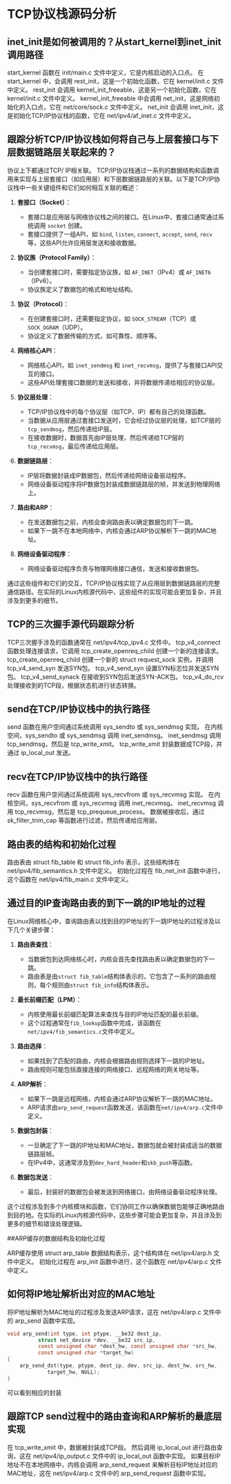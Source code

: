 # TCP协议栈源码分析

## inet_init是如何被调用的？从start_kernel到inet_init调用路径

start_kernel 函数在 init/main.c 文件中定义，它是内核启动的入口点。
在 start_kernel 中，会调用 rest_init，这是一个初始化函数，它在 kernel/init.c 文件中定义。
rest_init 会调用 kernel_init_freeable，这是另一个初始化函数，它在 kernel/init.c 文件中定义。
kernel_init_freeable 中会调用 net_init，这是网络初始化的入口点，它在 net/core/sock.c 文件中定义。
net_init 会调用 inet_init，这是初始化TCP/IP协议栈的函数，它在 net/ipv4/af_inet.c 文件中定义。

## 跟踪分析TCP/IP协议栈如何将自己与上层套接口与下层数据链路层关联起来的？

协议上下都通过TCP/ IP相关联。
 TCP/IP协议栈通过一系列的数据结构和函数调用来实现与上层套接口（如应用层）和下层数据链路层的关联。以下是TCP/IP协议栈中一些关键组件和它们如何相互关联的概述：

1. **套接口（Socket）**：
   - 套接口是应用层与网络协议栈之间的接口。在Linux中，套接口通常通过系统调用 `socket` 创建。
   - 套接口提供了一组API，如 `bind`, `listen`, `connect`, `accept`, `send`, `recv` 等，这些API允许应用层发送和接收数据。

2. **协议族（Protocol Family）**：
   - 当创建套接口时，需要指定协议族，如 `AF_INET`（IPv4）或 `AF_INET6`（IPv6）。
   - 协议族定义了数据包的格式和地址结构。

3. **协议（Protocol）**：
   - 在创建套接口时，还需要指定协议，如 `SOCK_STREAM`（TCP）或 `SOCK_DGRAM`（UDP）。
   - 协议定义了数据传输的方式，如可靠性、顺序等。

4. **网络核心API**：
   - 网络核心API，如 `inet_sendmsg` 和 `inet_recvmsg`，提供了与套接口API交互的接口。
   - 这些API处理套接口数据的发送和接收，并将数据传递给相应的协议层。

5. **协议层处理**：
   - TCP/IP协议栈中的每个协议层（如TCP、IP）都有自己的处理函数。
   - 当数据从应用层通过套接口发送时，它会经过协议层的处理，如TCP层的 `tcp_sendmsg`，然后传递给IP层。
   - 在接收数据时，数据首先由IP层处理，然后传递给TCP层的 `tcp_recvmsg`，最后传递给应用层。

6. **数据链路层**：
   - IP层将数据封装成IP数据包，然后传递给网络设备驱动程序。
   - 网络设备驱动程序将IP数据包封装成数据链路层的帧，并发送到物理网络上。

7. **路由和ARP**：
   - 在发送数据包之前，内核会查询路由表以确定数据包的下一跳。
   - 如果下一跳不在本地网络中，内核会通过ARP协议解析下一跳的MAC地址。

8. **网络设备驱动程序**：
   - 网络设备驱动程序负责与物理网络接口通信，发送和接收数据包。

通过这些组件和它们的交互，TCP/IP协议栈实现了从应用层到数据链路层的完整通信路径。在实际的Linux内核源代码中，这些组件的实现可能会更加复杂，并且涉及到更多的细节。

## TCP的三次握手源代码跟踪分析

TCP三次握手涉及的函数通常在 net/ipv4/tcp_ipv4.c 文件中。
tcp_v4_connect 函数处理连接请求，它调用 tcp_create_openreq_child 创建一个新的连接请求。
tcp_create_openreq_child 创建一个新的 struct request_sock 实例，并调用 tcp_v4_send_syn 发送SYN包。
tcp_v4_send_syn 设置SYN标志位并发送SYN包。
tcp_v4_send_synack 在接收到SYN包后发送SYN-ACK包。
tcp_v4_do_rcv 处理接收到的TCP段，根据状态机进行状态转换。
## send在TCP/IP协议栈中的执行路径

send 函数在用户空间通过系统调用 sys_sendto 或 sys_sendmsg 实现。
在内核空间，sys_sendto 或 sys_sendmsg 调用 inet_sendmsg。
inet_sendmsg 调用 tcp_sendmsg，然后是 tcp_write_xmit。
tcp_write_xmit 封装数据成TCP段，并通过 ip_local_out 发送。
## recv在TCP/IP协议栈中的执行路径

recv 函数在用户空间通过系统调用 sys_recvfrom 或 sys_recvmsg 实现。
在内核空间，sys_recvfrom 或 sys_recvmsg 调用 inet_recvmsg。
inet_recvmsg 调用 tcp_recvmsg，然后是 tcp_prequeue_process。
数据被接收后，通过 sk_filter_trim_cap 等函数进行过滤，然后传递给应用层。

## 路由表的结构和初始化过程

路由表由 struct fib_table 和 struct fib_info 表示，这些结构体在 net/ipv4/fib_semantics.h 文件中定义。
初始化过程在 fib_net_init 函数中进行，这个函数在 net/ipv4/fib_main.c 文件中定义。

## 通过目的IP查询路由表的到下一跳的IP地址的过程
 在Linux网络核心中，查询路由表以找到目的IP地址的下一跳IP地址的过程涉及以下几个关键步骤：

1. **路由表查找**：
   - 当数据包到达网络核心时，内核会首先查找路由表以确定数据包的下一跳。
   - 路由表是由`struct fib_table`结构体表示的，它包含了一系列的路由规则，每个规则由`struct fib_info`结构体表示。

2. **最长前缀匹配（LPM）**：
   - 内核使用最长前缀匹配算法来查找与目的IP地址匹配的最长前缀。
   - 这个过程通常在`fib_lookup`函数中完成，该函数在`net/ipv4/fib_semantics.c`文件中定义。

3. **路由选择**：
   - 如果找到了匹配的路由，内核会根据路由规则选择下一跳的IP地址。
   - 路由规则可能包括直接连接的网络接口、远程网络的网关地址等。

4. **ARP解析**：
   - 如果下一跳是远程网络，内核会通过ARP协议解析下一跳的MAC地址。
   - ARP请求由`arp_send_request`函数发送，该函数在`net/ipv4/arp.c`文件中定义。

5. **数据包封装**：
   - 一旦确定了下一跳的IP地址和MAC地址，数据包就会被封装成适当的数据链路层帧。
   - 在IPv4中，这通常涉及到`dev_hard_header`和`skb_push`等函数。

6. **数据包发送**：
   - 最后，封装好的数据包会被发送到网络接口，由网络设备驱动程序处理。

这个过程涉及到多个内核模块和函数，它们协同工作以确保数据包能够正确地路由到目的地。在实际的Linux内核源代码中，这些步骤可能会更加复杂，并且涉及到更多的细节和错误处理逻辑。


##ARP缓存的数据结构及初始化过程

ARP缓存使用 struct arp_table 数据结构表示，这个结构体在 net/ipv4/arp.h 文件中定义。
初始化过程在 arp_init 函数中进行，这个函数在 net/ipv4/arp.c 文件中定义。

## 如何将IP地址解析出对应的MAC地址

将IP地址解析为MAC地址的过程涉及发送ARP请求，这在 net/ipv4/arp.c 文件中的 arp_send 函数中实现。
```c
void arp_send(int type, int ptype, __be32 dest_ip,
	      struct net_device *dev, __be32 src_ip,
	      const unsigned char *dest_hw, const unsigned char *src_hw,
	      const unsigned char *target_hw)
{
	arp_send_dst(type, ptype, dest_ip, dev, src_ip, dest_hw, src_hw,
		     target_hw, NULL);
}
```
可以看到相应的封装

## 跟踪TCP send过程中的路由查询和ARP解析的最底层实现

在 tcp_write_xmit 中，数据被封装成TCP段。
然后调用 ip_local_out 进行路由查询，这在 net/ipv4/ip_output.c 文件中的 ip_local_out 函数中实现。
如果目标IP地址不在本地网络中，内核会调用 arp_send_request 来解析目标IP地址对应的MAC地址，这在 net/ipv4/arp.c 文件中的 arp_send_request 函数中实现。
